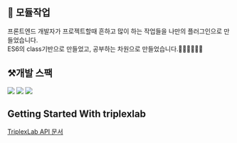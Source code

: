 ## 🚀 모듈작업
프론트엔드 개발자가 프로젝트할때 흔하고 많이 하는 작업들을 나만의 플러그인으로 만들었습니다.\
ES6의 class기반으로 만들었고, 공부하는 차원으로 만들었습니다.🧑🏻‍💻🧑🏻‍💻

## ⚒️개발 스팩
![](https://img.shields.io/badge/webpack-8dd6f9?style=for-the-badge&logo=webpack&logoColor=black)
![](https://img.shields.io/badge/Javascript-F7DF1E?style=for-the-badge&logo=JavaScript&logoColor=black)
![](https://img.shields.io/badge/scss-ff4154?style=for-the-badge&logo=scss&logoColor=white)

## Getting Started With triplexlab

[TriplexLab API 문서](https://thdbsgh3443.gitbook.io/triplexlab/)
